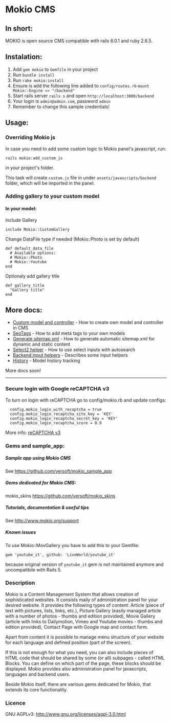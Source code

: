 # Mokio CMS

## In short:
MOKIO is open source CMS compatible with rails 6.0.1 and ruby 2.6.5.

## Instalation:
1. Add `gem mokio` to `Gemfile` in your project
2. Run `bundle install`
3. Run `rake mokio:install`
4. Ensure is add the following line added to `config/routes.rb`
  ```mount Mokio::Engine => "/backend"```
5. Start rails server `rails s` and open `http://localhost:3000/backend`
6. Your login is `admin@admin.com`, password `admin`
7. Remember to change this sample credentials!

## Usage:
### Overriding Mokio js
In case you need to add some custom logic to Mokio panel's javascript, run:

`rails mokio:add_custom_js`

in your project's folder.

This task will create `custom.js` file in under `assets/javascripts/backend` folder, which will be imported in the panel.

### Adding gallery to your custom model
#### In your model:
Include Gallery
```
include Mokio::CustomGallery
```

Change DataFile type if needed (Mokio::Photo is set by default)
```
def default_data_file
  # Available options:
  # Mokio::Photo 
  # Mokio::Youtube
end
```

Optionaly add gallery title
```
def gallery_title
  "Gallery title"
end
```

## More docs:
- [Custom model and controller](docs/custom_models_and_controllers.md) - How to create own model and controller in CMS
- [SeoTags](docs/seo_tags.md) - How to add meta tags to your own models
- [Generate sitemap.xml](docs/sitemap_generator.md) - How to generate automatic sitemap.xml for dynamic and static content
- [Select2 helper](docs/select2.md) - How to use select inputs with autosearch
- [Backend input helpers](docs/backend_inputs_helpers.md) - Describes some input helpers
- [History](docs/history.md) - Model history tracking

More docs soon!

---
### Secure login with Google reCAPTCHA v3
To turn on login with reCAPTCHA go to config/mokio.rb and update configs:
```
  config.mokio_login_with_recaptcha = true
  config.mokio_login_recaptcha_site_key = 'KEY'
  config.mokio_login_recaptcha_secret_key = 'KEY'
  config.mokio_login_recaptcha_score = 0.9
```
More info: [reCAPTCHA v3](https://developers.google.com/recaptcha/docs/v3)

### Gems and sample_app:

##### Sample app using Mokio CMS

See https://github.com/versoft/mokio_sample_app

##### Gems dedicated for Mokio CMS:

mokio_skins https://github.com/versoft/mokio_skins

##### Tutorials, documentation & useful tips

See http://www.mokio.org/support

##### Known issues

To use Mokio::MovGallery you have to add this to your Gemfile:

`gem 'youtube_it', github: 'LiveWorld/youtube_it'`

because original version of `youtube_it` gem is not maintained anymore and uncompatibile with Rails 5.


### Description

Mokio is a Content Management System that allows creation of
sophisticated websites. It consists maily of administration panel for your
desired website.
It provides the following types of content: Article (piece of text with
pictures, lists, links, etc.), Picture Gallery (easily managed article with
a number of photos - thumbs and edition provided), Movie Gallery
(article with links to Dailymotion, Vimeo and Youtube movies - thumbs
and edition provided), Contact Page with Google map and contact form.

Apart from content it is possible to manage menu structure of your
website for each language and defined position (part of the screen).

If this is not enough for what you need, you can also include pieces of
HTML code that should be shared by some (or all) subpages - called
HTML Blocks. You can define on which part of the page, these blocks
should be displayed.
Mokio provides also administration panel for javascripts, languages
and backend users.

Beside Mokio itself, there are various gems dedicated for Mokio, that
extends its core functionality.

### Licence

GNU AGPLv3: http://www.gnu.org/licenses/agpl-3.0.html

